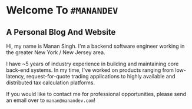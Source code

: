 # Welcome To `#MANANDEV`
## A Personal Blog And Website

Hi, my name is Manan Singh. I'm a backend software engineer working in the greater New York / New Jersey area. 

I have ~5 years of industry experience in building and maintaining core back-end systems. In my time, I've worked on products ranging from low-latency, request-for-quote trading applications to highly available and distributed tax calculation platforms.

If you would like to contact me for professional opportunities, please send an email over to `manan@manandev.com`!
